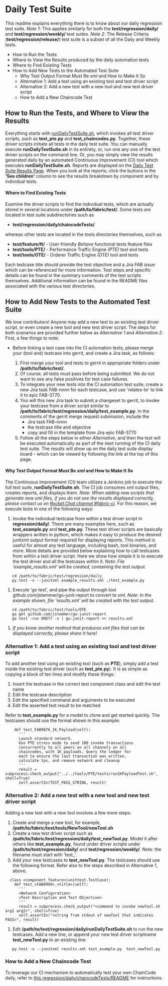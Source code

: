 # Daily Test Suite

This readme explains everything there is to know about our daily regression test suite.  *Note 1*: This applies similarly for both the **test/regression/daily/** and **test/regression/weekly/** test suites.  *Note 2*: The Release Criteria (**test/regression/release/**) test suite is a subset of all the Daily and Weekly tests.

- How to Run the Tests
- Where to View the Results produced by the daily automation tests
- Where to Find Existing Tests
- How to Add New Tests to the Automated Test Suite
  * Why Test Output Format Must Be *xml* and How to Make It So
  * Alternative 1: Add a test using an existing tool and test driver script
  * Alternative 2: Add a new test with a new tool and new test driver script
  * How to Add a New Chaincode Test

## How to Run the Tests, and Where to View the Results

Everything starts with [runDailyTestSuite.sh](./runDailyTestSuite.sh), which invokes all test driver scripts, such as **test_pte.py** and **test_chaincodes.py**. Together, these driver scripts initiate all tests in the daily test suite. You can manually execute **runDailyTestSuite.sh** in its entirety, or, run one any one of the test driver scripts on the command line. Or, you may simply view the results generated daily by an automated Continuous Improvement (CI) tool which executes **runDailyTestSuite.sh**. Reports are displayed on the [Daily Test Suite Results Page](https://jenkins.hyperledger.org/view/Daily/job/fabric-daily-chaincode-tests-x86_64/test_results_analyzer). When you look at the reports; click the buttons in the **'See children'** column to see the results breakdown by component and by individual tests.

#### Where to Find Existing Tests

Examine the driver scripts to find the individual tests, which are actually stored in several locations under **/path/to/fabric/test/**. Some tests are located in test suite subdirectories such as

- **test/regression/daily/chaincodeTests/**

whereas other tests are located in the tools directories themselves, such as

- **test/feature/ft/** - User-friendly *Behave* functional tests feature files
- **test/tools/PTE/** - Performance Traffic Engine *(PTE)* tool and tests
- **test/tools/OTE/** - Orderer Traffic Engine *(OTE)* tool and tests

Each testcase title should provide the test objective and a Jira FAB issue which can be referenced for more information. Test steps and specific details can be found in the summary comments of the test scripts themselves. Additional information can be found in the README files associated with the various test directories.

## How to Add New Tests to the Automated Test Suite

We love contributors! Anyone may add a new test to an existing test driver script, or even create a new tool and new test driver script. The steps for both scenarios are provided further below as *Alternative 1* and *Alternative 2*. First, a few things to note:

- Before linking a test case into the CI automation tests, please merge your (tool and) testcase into gerrit, and create a Jira task, as follows:

  1. First merge your tool and tests to gerrit in appropriate folders under **/path/to/fabric/test/**.
  1. Of course, all tests must pass before being submitted. We do not want to see any false positives for test case failures.
  1. To integrate your new tests into the CI automation test suite, create a new Jira task FAB-nnnn for each testcase, and use 'relates-to' to link it to epic FAB-3770.
  1. You will this new Jira task to submit a changeset to gerrit, to invoke your testcase from a driver script similar to **/path/to/fabric/test/regression/daily/test_example.py**. In the comments of the gerrit merge request submission, include the
      - Jira task FAB-nnnn
      - the testcase title and objective
      - copy and fill in the template from Jira epic FAB-3770
  1. Follow all the steps below in either *Alternative*, and then the test will be executed automatically as part of the next running of the CI daily test suite. The results will show up on the daily test suite display board - which can be viewed by following the link at the top of this page.

#### Why Test Output Format Must Be *xml* and How to Make It So

The Continuous Improvement (CI) team utilizes a Jenkins job to execute the full test suite, **runDailyTestSuite.sh**. The CI job consumes xml output files, creates reports, and displays them. *Note: When adding new scripts that generate new xml files, if you do not see the results displayed correctly, please contact us on [Rocket.Chat channel #fabric-ci](https://chat.hyperledger.org).* For this reason, we execute tests in one of the following ways:

  1. Invoke the individual testcase from within a test driver script in **regression/daily/**. There are many examples here, such as **test_example.py** and **test_pte.py**. These test driver scripts are basically wrappers written in python, which makes it easy to produce the desired junitxml output format required for displaying reports. This method is useful for almost any test language, including bash, tool binaries, and more. More details are provided below explaining how to call testcases from within a test driver script. Here we show how simple it is to execute the test driver and all the testcases within it. *Note: File 'example_results.xml' will be created, containing the test output.*

  ```
     cd /path/to/fabric/test/regression/daily
     py.test -v --junitxml example_results.xml ./test_example.py
  ```

  1. Execute 'go test', and pipe the output through tool github.com/jstemmer/go-junit-report to convert to xml. *Note: In the example shown, file 'results.xml' will be created with the test output.*

  ```
     cd /path/to/fabric/test/tools/OTE
     go get github.com/jstemmer/go-junit-report
     go test -run ORD77 -v | go-junit-report >> results.xml
  ```

  1. *If you know another method that produces xml files that can be displayed correctly, please share it here!*

### Alternative 1:  Add a test using an existing tool and test driver script

To add another test using an existing tool (such as **PTE**), simply add a test inside the existing test driver (such as **test_pte.py**). It is as simple as copying a block of ten lines and modify these things:

  1. Insert the testcase in the correct test component class and edit the test name
  1. Edit the testcase description
  1. Edit the specified command and arguments to be executed
  1. Edit the asserted test result to be matched

Refer to **test_example.py** for a model to clone and get started quickly. The testcases should use the format shown in this example:

  ```
      def test_FAB9876_1K_Payload(self):
        '''
        Launch standard network.
        Use PTE stress mode to send 100 invoke transactions
        concurrently to all peers on all channels on all
        chaincodes, with 1K payloads. Query the ledger for
        each to ensure the last transaction was written,
        calculate tps, and remove network and cleanup
        '''
        result = subprocess.check_output("../../tools/PTE/tests/run1KPayloadTest.sh", shell=True)
        self.assertIn(TEST_PASS_STRING, result)
  ```

### Alternative 2:  Add a new test with a new tool and new test driver script

Adding a new test with a new tool involves a few more steps.

  1. Create and merge a new tool, for example, **/path/to/fabric/test/tools/NewTool/newTool.sh**
  1. Create a new test driver script such as **/path/to/fabric/test/regression/daily/test_newTool.py**.  Model it after others like **test_example.py**, found under driver scripts under **/path/to/test/regression/daily/** and **test/regression/weekly/**.  Note: the filename must start with 'test_'.
  1. Add your new testcases to **test_newTool.py**. The testcases should use the following format. Refer also to the steps described in Alternative 1, above.

  ```
    class <component_feature>(unittest.TestCase):
      def test_<FAB9999>_<title>(self):
        '''
        <Network Configuration>
        <Test Description and Test Objective>
        '''
        result = subprocess.check_output("<command to invoke newTool.sh arg1 arg2>", shell=True)
        self.assertIn("<string from stdout of newTool that indicates PASS>", result)
  ```

  1. Edit **/path/to/test/regression/daily/runDailyTestSuite.sh** to run the new testcases. Add a new line, or append your new test driver scriptname **test_newTool.py** to an existing line:

  ```
     py.test -v --junitxml results.xml test_example.py  test_newTool.py
  ```

### How to Add a New Chaincode Test

To leverage our CI mechanism to automatically test your own ChainCode daily, refer to [this regression/daily/chaincodeTests/README](./chaincodeTests/README.rst) for instructions.


